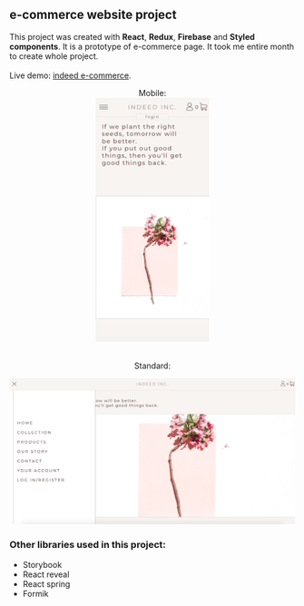 ## e-commerce website project

This project was created with <b>React</b>, <b>Redux</b>, <b>Firebase</b> and <b>Styled components</b>.
It is a prototype of e-commerce page. It took me entire month to create whole project. <br><br>
Live demo: [indeed e-commerce](https://confident-clarke-d591b9.netlify.com/).<br>
<p align="center">
  Mobile:<br>
  <img src="screenshots/landingMobile.png" width="200" height="430">
</p>
<p align="center"><br>Standard:<br><p>
<img src="screenshots/landingStandard.png">

### Other libraries used in this project:
- Storybook
- React reveal
- React spring
- Formik

